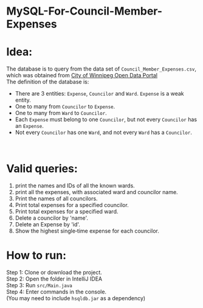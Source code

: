 # MySQL-For-Council-Member-Expenses

# Idea:
The database is to query from the data set of ```Council_Member_Expenses.csv```, which was obtained from [City of Winnipeg Open Data Portal](https://data.winnipeg.ca/)
<br>
The definition of the database is:
- There are 3 entities: ```Expense```, `Councilor` and `Ward`. ```Expense``` is a weak entity. 
- One to many from ```Councilor``` to ```Expense```.
- One to many from ```Ward``` to ```Councilor```.
- Each ```Expense``` must belong to one ```Councilor```, but not every ```Councilor``` has an ```Expense```.
- Not every ```Councilor``` has one ```Ward```, and not every ```Ward``` has a ```Councilor```.
<br>

# Valid queries:
1. print the names and IDs of all the known wards.
2. print all the expenses, with associated ward and councilor name.
3. Print the names of all councilors.
4. Print total expenses for a specified councilor.
5. Print total expenses for a specified ward.
6. Delete a councilor by 'name'.
7. Delete an Expense by 'id'.
8. Show the highest single‐time expense for each councilor.

# How to run:

Step 1: Clone or download the project.
<br>
Step 2: Open the folder in IntelliJ IDEA
<br>
Step 3: Run ```src/Main.java```
<br>
Step 4: Enter commands in the console.
<br>
(You may need to include ```hsqldb.jar``` as a dependency)
